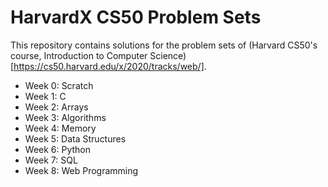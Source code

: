 # HarvardX CS50 Problem Sets

This repository contains solutions for the problem sets of (Harvard CS50's course, Introduction to Computer Science) [https://cs50.harvard.edu/x/2020/tracks/web/].

* Week 0: Scratch 
* Week 1: C
* Week 2: Arrays
* Week 3: Algorithms
* Week 4: Memory
* Week 5: Data Structures
* Week 6: Python 
* Week 7: SQL
* Week 8: Web Programming
